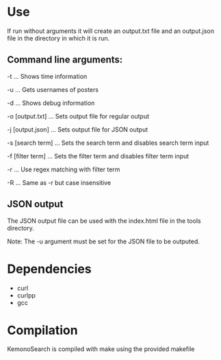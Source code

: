 # Use
If run without arguments it will create an output.txt file and an output.json
file in the directory in which it is run.

## Command line arguments:

-t ... Shows time information

-u ... Gets usernames of posters

-d ... Shows debug information

-o [output.txt] ... Sets output file for regular output

-j [output.json] ... Sets output file for JSON output

-s [search term] ... Sets the search term and disables search term input

-f [filter term] ... Sets the filter term and disables filter term input

-r ... Use regex matching with filter term

-R ... Same as -r but case insensitive

## JSON output

The JSON output file can be used with the index.html file in the tools
directory.

Note: The -u argument must be set for the JSON file to be outputed.

# Dependencies

- curl
- curlpp
- gcc

# Compilation

KemonoSearch is compiled with make using the provided makefile
